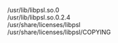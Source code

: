 /usr/lib/libpsl.so.0  
/usr/lib/libpsl.so.0.2.4  
/usr/share/licenses/libpsl  
/usr/share/licenses/libpsl/COPYING  
